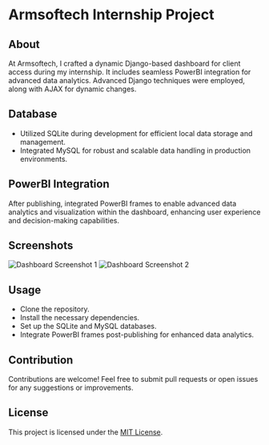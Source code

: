 # Armsoftech Internship Project

## About
At Armsoftech, I crafted a dynamic Django-based dashboard for client access during my internship. It includes seamless PowerBI integration for advanced data analytics. Advanced Django techniques were employed, along with AJAX for dynamic changes.

## Database
- Utilized SQLite during development for efficient local data storage and management.
- Integrated MySQL for robust and scalable data handling in production environments.

## PowerBI Integration
After publishing, integrated PowerBI frames to enable advanced data analytics and visualization within the dashboard, enhancing user experience and decision-making capabilities.

## Screenshots
![Dashboard Screenshot 1](screenshots/dashboard1.png)
![Dashboard Screenshot 2](screenshots/dashboard2.png)

## Usage
- Clone the repository.
- Install the necessary dependencies.
- Set up the SQLite and MySQL databases.
- Integrate PowerBI frames post-publishing for enhanced data analytics.

## Contribution
Contributions are welcome! Feel free to submit pull requests or open issues for any suggestions or improvements.

## License
This project is licensed under the [MIT License](LICENSE).
